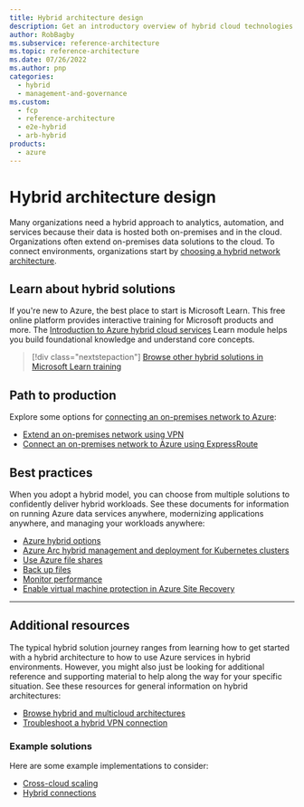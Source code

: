 ```yaml
---
title: Hybrid architecture design
description: Get an introductory overview of hybrid cloud technologies and how you can connect an on-premises environment to Azure in a way that works best for your organization.
author: RobBagby
ms.subservice: reference-architecture
ms.topic: reference-architecture
ms.date: 07/26/2022
ms.author: pnp
categories:
  - hybrid
  - management-and-governance
ms.custom:
  - fcp
  - reference-architecture
  - e2e-hybrid
  - arb-hybrid
products:
  - azure
---
```


# Hybrid architecture design

Many organizations need a hybrid approach to analytics, automation, and services because their data is hosted both on-premises and in the cloud. Organizations often extend on-premises data solutions to the cloud. To connect environments, organizations start by [choosing a hybrid network architecture](../reference-architectures/hybrid-networking/index.yml).

## Learn about hybrid solutions

If you're new to Azure, the best place to start is Microsoft Learn. This free online platform provides interactive training for Microsoft products and more. The [Introduction to Azure hybrid cloud services](/training/modules/intro-to-azure-hybrid-services/) Learn module helps you build foundational knowledge and understand core concepts.

> [!div class="nextstepaction"]
> [Browse other hybrid solutions in Microsoft Learn training](/search/?terms=hybrid&category=Learn)

## Path to production

Explore some options for [connecting an on-premises network to Azure](../reference-architectures/hybrid-networking/index.yml):

- [Extend an on-premises network using VPN](/azure/expressroute/expressroute-howto-coexist-resource-manager)
- [Connect an on-premises network to Azure using ExpressRoute](../reference-architectures/hybrid-networking/expressroute-vpn-failover.yml)

## Best practices

When you adopt a hybrid model, you can choose from multiple solutions to confidently deliver hybrid workloads. See these documents for information on running Azure data services anywhere, modernizing applications anywhere, and managing your workloads anywhere:

- [Azure hybrid options](../guide/technology-choices/hybrid-considerations.yml)
- [Azure Arc hybrid management and deployment for Kubernetes clusters](arc-hybrid-kubernetes.yml)
- [Use Azure file shares](azure-file-share.yml)
- [Back up files](/azure/backup/backup-mabs-files-applications-azure-stack)
- [Monitor performance](hybrid-perf-monitoring.yml)
- [Enable virtual machine protection in Azure Site Recovery](/azure-stack/operator/protect-virtual-machines)

---

## Additional resources

The typical hybrid solution journey ranges from learning how to get started with a hybrid architecture to how to use Azure services in hybrid environments. However, you might also just be looking for additional reference and supporting material to help along the way for your specific situation. See these resources for general information on hybrid architectures:

- [Browse hybrid and multicloud architectures](../browse/index.yml?&azure_categories=hybrid)
- [Troubleshoot a hybrid VPN connection](../reference-architectures/hybrid-networking/troubleshoot-vpn.yml)

### Example solutions

Here are some example implementations to consider:

- [Cross-cloud scaling](/azure/adaptive-cloud/app-solutions/pattern-cross-cloud-scale)
- [Hybrid connections](/azure/app-service/app-service-hybrid-connections)
